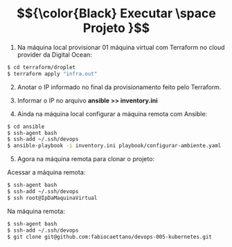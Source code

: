 # $${\color{Black} Executar \space Projeto }$$

1. Na máquina local provisionar 01 máquina virtual com Terraform no cloud provider da Digital Ocean:
``` bash
$ cd terraform/droplet
$ terraform apply "infra.out"
```

2. Anotar o IP informado no final da provisionamento feito pelo Terraform.

3. Informar o IP no arquivo **ansible >> inventory.ini**

4. Ainda na máquina local configurar a máquina remota com Ansible:
``` bash
$ cd ansible
$ ssh-agent bash
$ ssh-add ~/.ssh/devops
$ ansible-playbook -i inventory.ini playbook/configurar-ambiente.yaml
```

5. Agora na máquina remota para clonar o projeto:

Acessar a máquina remota:
``` bash
$ ssh-agent bash
$ ssh-add ~/.ssh/devops
$ ssh root@IpDaMaquinaVirtual
```

Na máquina remota:
``` bash
$ ssh-agent bash
$ ssh-add ~/.ssh/devops
$ git clone git@github.com:fabiocaettano/devops-005-kubernetes.git
```


